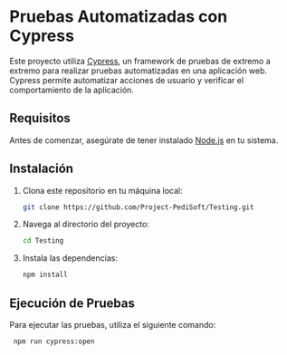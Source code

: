 # Pruebas Automatizadas con Cypress

Este proyecto utiliza [Cypress](https://www.cypress.io/), un framework de pruebas de extremo a extremo para realizar pruebas automatizadas en una aplicación web. Cypress permite automatizar acciones de usuario y verificar el comportamiento de la aplicación.

## Requisitos

Antes de comenzar, asegúrate de tener instalado [Node.js](https://nodejs.org/) en tu sistema.

## Instalación

1. Clona este repositorio en tu máquina local:

   ```bash
   git clone https://github.com/Project-PediSoft/Testing.git


2. Navega al directorio del proyecto:
   ```bash
   cd Testing

3. Instala las dependencias:
   ```bash
   npm install

## Ejecución de Pruebas

Para ejecutar las pruebas, utiliza el siguiente comando:
   ```bash
    npm run cypress:open
